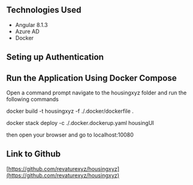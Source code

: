 ## Technologies Used

- Angular 8.1.3
- Azure AD
- Docker

## Seting up Authentication



## Run the Application Using Docker Compose

 Open a command prompt navigate to the housingxyz folder and run the following commands  

 docker build -t housingxyz -f ./.docker/dockerfile .  

 docker stack deploy -c ./.docker.dockerup.yaml housingUI  

 then open your browser and go to localhost:10080  

## Link to Github

[https://github.com/revaturexyz/housingxyz](https://github.com/revaturexyz/housingxyz)

